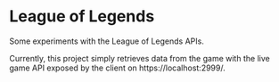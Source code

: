 # League of Legends
Some experiments with the League of Legends APIs.

Currently, this project simply retrieves data from the game with the live game API exposed
by the client on https://localhost:2999/.
